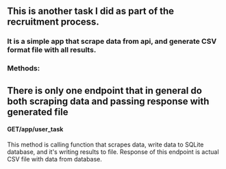 ## This is another task I did as part of the recruitment process.

### It is a simple app that scrape data from api, and generate CSV format file with all results.

### Methods:

## There is only one endpoint that in general do both scraping data and passing response with generated file

#### GET/app/user_task

This method is calling function that scrapes data, write data to SQLite database,
and it's writing results to file. Response of this endpoint is actual CSV file with data from database.
